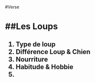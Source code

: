 #Verse <h1>
  
##Les Loups <h2>

1. Type de loup
2. Différence Loup & Chien
3. Nourriture
4. Habitude & Hobbie
5. 







